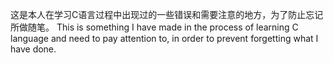 这是本人在学习C语言过程中出现过的一些错误和需要注意的地方，为了防止忘记所做随笔。
This is something I have made in the process of learning C language and need to pay attention to, 
in order to prevent forgetting what I have done.
